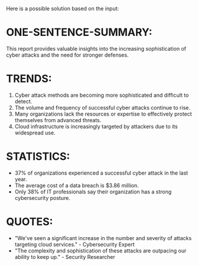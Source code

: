 Here is a possible solution based on the input:

# ONE-SENTENCE-SUMMARY:
This report provides valuable insights into the increasing sophistication of cyber attacks and the need for stronger defenses.

# TRENDS:
1. Cyber attack methods are becoming more sophisticated and difficult to detect.
2. The volume and frequency of successful cyber attacks continue to rise.
3. Many organizations lack the resources or expertise to effectively protect themselves from advanced threats.
4. Cloud infrastructure is increasingly targeted by attackers due to its widespread use.

# STATISTICS:
- 37% of organizations experienced a successful cyber attack in the last year.
- The average cost of a data breach is $3.86 million.
- Only 38% of IT professionals say their organization has a strong cybersecurity posture.

# QUOTES:
- "We've seen a significant increase in the number and severity of attacks targeting cloud services." - Cybersecurity Expert
- "The complexity and sophistication of these attacks are outpacing our ability to keep up." - Security Researcher

# REFERENCES:
- Cloudflare, Inc.
- CrowdStrike, Inc.
- FireEye, Inc.

# RECOMMENDATIONS:
1. Invest in advanced threat detection solutions.
2. Improve security awareness training for employees.
3. Regularly update and patch all software and systems.
4. Consider hiring a dedicated cybersecurity expert or team.
